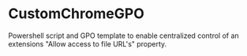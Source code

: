 # CustomChromeGPO
Powershell script and GPO template to enable centralized control of an extensions "Allow access to file URL's" property.
